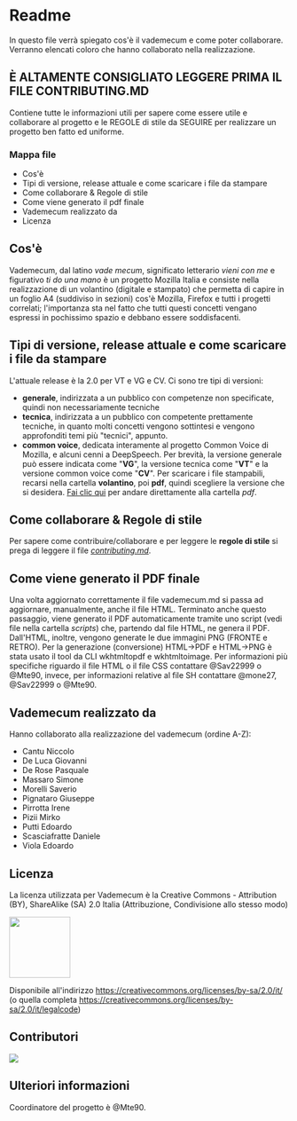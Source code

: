 # Readme
In questo file verrà spiegato cos'è il vademecum e come poter collaborare.
Verranno elencati coloro che hanno collaborato nella realizzazione.

## È ALTAMENTE CONSIGLIATO LEGGERE PRIMA IL FILE CONTRIBUTING.MD
Contiene tutte le informazioni utili per sapere come essere utile e collaborare al progetto e le REGOLE di stile da SEGUIRE per realizzare un progetto ben fatto ed uniforme.

### Mappa file
- Cos'è
- Tipi di versione, release attuale e come scaricare i file da stampare
- Come collaborare & Regole di stile
- Come viene generato il pdf finale
- Vademecum realizzato da
- Licenza

## Cos'è
Vademecum, dal latino _vade mecum_, significato letterario _vieni con me_ e figurativo _ti do una mano_ è un progetto Mozilla Italia e consiste nella realizzazione di un volantino (digitale e stampato) che permetta di capire in un foglio A4 (suddiviso in sezioni) cos'è Mozilla, Firefox e tutti i progetti correlati; l'importanza sta nel fatto che tutti questi concetti vengano espressi in pochissimo spazio e debbano essere soddisfacenti.

## Tipi di versione, release attuale e come scaricare i file da stampare
L'attuale release è la 2.0 per VT e VG e CV.
Ci sono tre tipi di versioni:
- **generale**, indirizzata a un pubblico con competenze non specificate, quindi non necessariamente tecniche
- **tecnica**, indirizzata a un pubblico con competente prettamente tecniche, in quanto molti concetti vengono sottintesi e vengono approfonditi temi più "tecnici", appunto.
- **common voice**, dedicata interamente al progetto Common Voice di Mozilla, e alcuni cenni a DeepSpeech.
Per brevità, la versione generale può essere indicata come "**VG**", la versione tecnica come "**VT**" e la versione common voice come "**CV**".
Per scaricare i file stampabili, recarsi nella cartella **volantino**, poi **pdf**, quindi scegliere la versione che si desidera. [Fai clic qui](https://github.com/MozillaItalia/firefox-vademecum/tree/master/volantino/pdf) per andare direttamente alla cartella _pdf_.

## Come collaborare & Regole di stile
Per sapere come contribuire/collaborare e per leggere le **regole di stile** si prega di leggere il file [_contributing.md_](https://github.com/MozillaItalia/firefox-vademecum/blob/master/contributing.md).

## Come viene generato il PDF finale
Una volta aggiornato correttamente il file vademecum.md si passa ad aggiornare, manualmente, anche il file HTML.
Terminato anche questo passaggio, viene generato il PDF automaticamente tramite uno script (vedi file nella cartella _scripts_) che, partendo dal file HTML, ne genera il PDF. Dall'HTML, inoltre, vengono generate le due immagini PNG (FRONTE e RETRO).
Per la generazione (conversione) HTML->PDF e HTML->PNG è stata usato il tool da CLI wkhtmltopdf e wkhtmltoimage.
Per informazioni più specifiche riguardo il file HTML o il file CSS contattare @Sav22999 o @Mte90, invece, per informazioni relative al file SH contattare @mone27, @Sav22999 o @Mte90.

## Vademecum realizzato da
Hanno collaborato alla realizzazione del vademecum (ordine A-Z):
- Cantu Niccolo
- De Luca Giovanni
- De Rose Pasquale
- Massaro Simone
- Morelli Saverio
- Pignataro Giuseppe
- Pirrotta Irene
- Pizii Mirko
- Putti Edoardo
- Scasciafratte Daniele
- Viola Edoardo

## Licenza
La licenza utilizzata per Vademecum è la Creative Commons - Attribution (BY), ShareAlike (SA) 2.0 Italia (Attribuzione, Condivisione allo stesso modo)

<img src="images/license.png" style="width:110px;">

Disponibile all'indirizzo https://creativecommons.org/licenses/by-sa/2.0/it/ (o quella completa https://creativecommons.org/licenses/by-sa/2.0/it/legalcode)

## Contributori
<img src="https://contributors-img.firebaseapp.com/image?repo=MozillaItalia/firefox-vademecum" />

## Ulteriori informazioni
Coordinatore del progetto è @Mte90.
